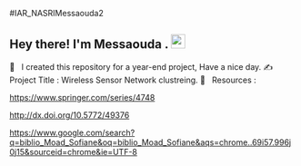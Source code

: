 #IAR_NASRIMessaouda2
<h2> Hey there! I'm Messaouda . <img src="https://github.com/souvikguria98/souvikguria98/blob/master/Hi.gif" width="25"></h2>
  
  🔭 &nbsp; I created this repository for a year-end project, Have a nice day.
  ✍️ &nbsp; Project Title : Wireless Sensor Network clustreing.
  💼 &nbsp; Resources :
  
  https://www.springer.com/series/4748 

  http://dx.doi.org/10.5772/49376 

  https://www.google.com/search?q=biblio_Moad_Sofiane&oq=biblio_Moad_Sofiane&aqs=chrome..69i57.996j0j15&sourceid=chrome&ie=UTF-8
